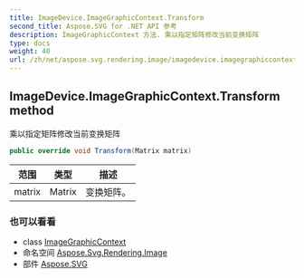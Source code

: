 ```yaml
---
title: ImageDevice.ImageGraphicContext.Transform
second_title: Aspose.SVG for .NET API 参考
description: ImageGraphicContext 方法. 乘以指定矩阵修改当前变换矩阵
type: docs
weight: 40
url: /zh/net/aspose.svg.rendering.image/imagedevice.imagegraphiccontext/transform/
---
```

## ImageDevice.ImageGraphicContext.Transform method

乘以指定矩阵修改当前变换矩阵

```csharp
public override void Transform(Matrix matrix)
```

| 范围 | 类型 | 描述 |
| --- | --- | --- |
| matrix | Matrix | 变换矩阵。 |

### 也可以看看

* class [ImageGraphicContext](../)
* 命名空间 [Aspose.Svg.Rendering.Image](../../imagedevice.imagegraphiccontext/)
* 部件 [Aspose.SVG](../../../)


